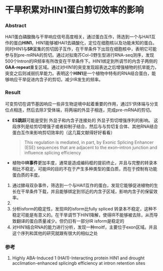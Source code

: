 # 干旱积累对HIN1蛋白剪切效率的影响

### Abstract

HAI1蛋白磷酸酶与干旱响应信号高度相关，通过蛋白互作，筛选到一个与HAI1互作的蛋白**HIN1**，HIN1能够被HAI1去磷酸化，定位在细胞核以及功能未知的蛋白。同时HIN1与**SR**富集的剪切因子互作，在干旱条件下出现在细胞核中，表明它可能参与到pre-mRNA的剪切。通过对拟南芥Col-0野生型进行RNA-seq测序，发现500个Intron的IR频率有所改变在干旱条件下。HIN1绑定到所调节的内含子两侧的**GAA-repeat**重复区域。通过对HIN1的突变发现超表达之后增强植物的抗旱能力，突变之后则减弱抗旱能力。表明这个**HIN1**是一个植物中特有的RNA结合蛋白，能够响应干旱促进内含子的剪切，减少IR发生的频率。

### Result

可变剪切在调节基因响应一些非生物逆境中起着重要的作用，通过5‘供体端与分支位点相连，然后去除3’受体端，将两端的外显子相连，完成pre-mRNA的剪切。

+ **ES跳跃**可能是受到 外显子和内含子连接处的 外显子剪切增强序列的影响。 这段序列是给剪切增强子或者抑制子结合，然后与与剪切复合体、其他RNA结合蛋白互作来影响剪切效率的（这几篇文献得好好看看）

  >  This regulation is mediated, in part, by Exonic Splicing Enhancer (ESE) sequences that are adjacent to the exon–intron junction and influence splicing efficiency  
  >

+ 植物中**IR事件**更加丰度，通常是造成编码框的提前终止，并且与完整的转录本相比不稳定，可能IR的目的不在于产生多种类型的蛋白质，而在于控制有功能蛋白质的丰度。



1. 通过酵母双杂事件，筛选到一个与HAI1互作的蛋白，发现它能够促进植物的生长在干旱条件下载，并且能够绑定到邻近的内含子区域，影响内含子的保留效率。
2.  
3. 分析isform的稳定性，发现IR的isform比fully spliced 转录本不稳定，这种不稳定可能是有意义的。在干旱调节下HIN1降解，使得IR不能够被去除，从而导致翻译的蛋白质量减少。但仍旧有一部分IR isform是稳定的
4. 对HIN1结合RNA的能力进行分析，发现一种moitf，主要位于exon区域。并且这个序列和其他的研究就跟有很大的相似之处





### 参考

1.   Highly ABA-Induced 1 (HAI1)-Interacting protein HIN1 and drought acclimation-enhanced splicingb efficiency at intron retention sites  




